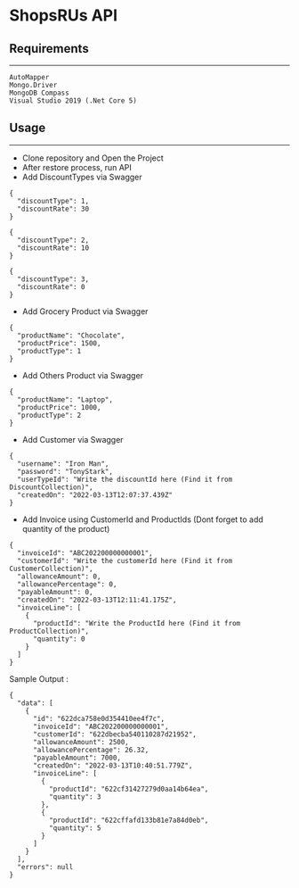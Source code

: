 ShopsRUs API
======================


## Requirements 
________
````
AutoMapper
Mongo.Driver
MongoDB Compass
Visual Studio 2019 (.Net Core 5)
````

## Usage 
________
- Clone repository and Open the Project 
- After restore process, run API
- Add DiscountTypes via Swagger
````
{
  "discountType": 1,
  "discountRate": 30
}
````
````
{
  "discountType": 2,
  "discountRate": 10
}
````
````
{
  "discountType": 3,
  "discountRate": 0
}
````
- Add Grocery Product via Swagger
````
{
  "productName": "Chocolate",
  "productPrice": 1500,
  "productType": 1
}
````
- Add Others Product via Swagger
````
{
  "productName": "Laptop",
  "productPrice": 1000,
  "productType": 2 
}
````
- Add Customer via Swagger
````
{
  "username": "Iron Man",
  "password": "TonyStark",
  "userTypeId": "Write the discountId here (Find it from DiscountCollection)",
  "createdOn": "2022-03-13T12:07:37.439Z"
}
````
- Add Invoice using CustomerId and ProductIds (Dont forget to add quantity of the product)
````
{
  "invoiceId": "ABC202200000000001",
  "customerId": "Write the customerId here (Find it from CustomerCollection)",
  "allowanceAmount": 0,
  "allowancePercentage": 0,
  "payableAmount": 0,
  "createdOn": "2022-03-13T12:11:41.175Z",
  "invoiceLine": [
    {
      "productId": "Write the ProductId here (Find it from ProductCollection)",
      "quantity": 0
    }
  ]
}
````
Sample Output :
````
{
  "data": [
    {
      "id": "622dca758e0d354410ee4f7c",
      "invoiceId": "ABC202200000000001",
      "customerId": "622dbecba540110287d21952",
      "allowanceAmount": 2500,
      "allowancePercentage": 26.32,
      "payableAmount": 7000,
      "createdOn": "2022-03-13T10:40:51.779Z",
      "invoiceLine": [
        {
          "productId": "622cf31427279d0aa14b64ea",
          "quantity": 3
        },
        {
          "productId": "622cffafd133b81e7a84d0eb",
          "quantity": 5
        }
      ]
    }
  ],
  "errors": null
}
